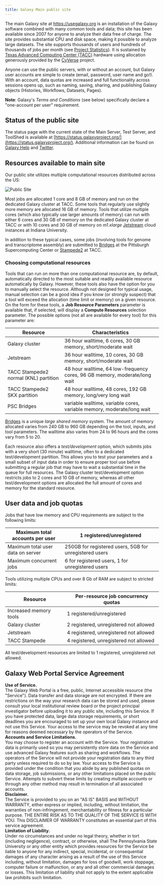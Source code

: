 ```yaml
---
title: Galaxy Main public site
---
```

The main Galaxy site at https://usegalaxy.org is an installation of the Galaxy software combined with many common tools and data; this site has been available since 2007 for anyone to analyze their data free of charge. The site provides substantial CPU and disk space, making it possible to analyze large datasets. The site supports thousands of users and hundreds of thousands of jobs per month (see [Project Statistics](/galaxy-project/statistics/)). It is sustained by [Texas Advanced Computing Center (TACC)](https://www.tacc.utexas.edu/) hardware using allocation generously provided by the [CyVerse](https://www.cyverse.org/) project.  

Anyone can use the public servers, with or without an account, but Galaxy user accounts are simple to create (email, password, user name and go!). With an account, data quotas are increased and full functionality across sessions opens up, such as naming, saving, sharing, and publishing Galaxy objects (Histories, Workflows, Datasets, Pages).

<div class="alert alert-warning trim-p" role="alert">

**Note**: Galaxy's *Terms and Conditions* (see below) specifically declare a "one-account per user" requirement.

</div>

## Status of the public site

The status page with the current state of the Main Server, Test Server, and ToolShed is available at [https://status.galaxyproject.org/](https://status.galaxyproject.org/). Additional information can be found on [Galaxy Help](https://help.galaxyproject.org/) and [Twitter](/galaxy-on-twitter/).

## Resources available to main site

Our public site utilizes multiple computational resources distributed across the US:

![Public Site](./gxy_map.png)

Most jobs are allocated 1 core and 8 GB of memory and run on the dedicated Galaxy cluster at TACC. Some tools that regularly use slightly more memory are allocated 16 GB of memory. Tools that utilize multiple cores (which also typically use larger amounts of memory) can run with either 6 cores and 30 GB of memory on the dedicated Galaxy cluster at TACC or with 10 cores and 30 GB of memory on *m1.xlarge* [Jetstream](https://jetstream-cloud.org/) cloud instances at Indiana University.

In addition to these typical cases, some jobs (involving tools for genome and transcriptome assembly) are submitted to [Bridges](https://www.psc.edu/index.php/resources/computing/bridges) at the Pittsburgh Supercomputing Center or [Stampede2](https://portal.tacc.utexas.edu/user-guides/stampede2) at TACC.

### Choosing computational resources

Tools that can run on more than one computational resource are, by default, automatically directed to the most suitable and readily available resource automatically by Galaxy. However, these tools also have the option for you to manually select the resource. Although not designed for typical usage, manual selection can be a good idea if you know (or strongly suspect) that a tool will exceed the allocation (time limit or memory) on a given resource. On the form for these tools, a **Job Resource Parameters** parameter is available that, if selected, will display a **Compute Resources** selection parameter. The possible options (not all are available for every tool) for this parameter are:

| Resource                                    | Characteristics                                                            |
|---------------------------------------------|----------------------------------------------------------------------------|
| Galaxy cluster                              | 36 hour walltime, 6 cores, 30 GB memory, short/moderate wait               |
| Jetstream                                   | 36 hour walltime, 10 cores, 30 GB memory, short/moderate wait              |
| TACC Stampede2 normal (KNL) partition       | 48 hour walltime, 64 low-frequency cores, 96 GB memory, moderate/long wait |
| TACC Stampede2 SKX partition                | 48 hour walltime, 48 cores, 192 GB memory, long/very long wait             |
| PSC Bridges                                 | variable walltime, variable cores, variable memory, moderate/long wait     |

[Bridges](https://www.psc.edu/index.php/resources/computing/bridges) is a unique *large shared memory* system. The amount of memory allocated varies from 240 GB to 960 GB depending on the tool, inputs, and tool parameters. The walltime also varies from 24 to 96 hours and the cores vary from 5 to 20.

Each resource also offers a *test/development* option, which submits jobs with a very short (30 minute) walltime, often to a dedicated test/development partition. This allows you to test your parameters and a small subset of input data in order to ensure proper tool use before submitting a regular job that may have to wait a substantial time in the queue for full resources. The Galaxy cluster test/development option restricts jobs to 2 cores and 10 GB of memory, whereas all other test/development options are allocated the full amount of cores and memory for the standard resource.

## User data and job quotas

Jobs that have low memory and CPU requirements are subject to the following limits:

| Maximum total accounts per user   | 1 registered/unregistered                              |
|-----------------------------------|--------------------------------------------------------|
| Maximum total user data on server | 250GB for registered users, 5GB for unregistered users |
| Maximum concurrent jobs           | 6 for registered users, 1 for unregistered users       |

Tools utilizing multiple CPUs and over 8 Gb of RAM are subject to stricted limits:

| Resource                        | Per-resource job concurrency quotas    |
|---------------------------------|----------------------------------------|
| Increased memory tools          | 1 registered/unregistered              |
| Galaxy cluster                  | 2 registered, unregistered not allowed |
| Jetstream                       | 4 registered, unregistered not allowed |
| TACC Stampede                   | 4 registered, unregistered not allowed |

All test/development resources are limited to 1 registered, unregistered not allowed.

## Galaxy Web Portal Service Agreement

<div class="well well-lg">

**Use of Service.**
<br>
The Galaxy Web Portal is a free, public, Internet accessible resource (the "Service"). Data transfer and data storage are not encrypted. If there are restrictions on the way your research data can be stored and used, please consult your local institutional review board or the project principal investigator before uploading it to any public site, including this Service. If you have protected data, large data storage requirements, or short deadlines you are encouraged to set up your own local Galaxy instance and not use this Service. Your access to the service may be revoked at any time for reasons deemed necessary by the operators of the Service.
<br>
**Accounts and Service Limitations.**
<br>
You may choose to register an account with the Service. Your registration data is primarily used so you may persistently store data on the Service and use advanced Galaxy features such as sharing and workflows. The operators of the Service will not provide your registration data to any third party unless required to do so by law. Your access to the Service is provided under the condition that you abide by any published quotas on data storage, job submissions, or any other limitations placed on the public Service. Attempts to subvert these limits by creating multiple accounts or through any other method may result in termination of all associated accounts.
<br>
**Disclaimer.**
<br>
The Service is provided to you on an "AS IS" BASIS and WITHOUT WARRANTY, either express or implied, including, without limitation, the warranties of non-infringement, merchantability or fitness for a particular purpose. THE ENTIRE RISK AS TO THE QUALITY OF THE SERVICE IS WITH YOU. This DISCLAIMER OF WARRANTY constitutes an essential part of this service agreement.
<br>
**Limitation of Liability.**
<br>
Under no circumstances and under no legal theory, whether in tort (including negligence), contract, or otherwise, shall The Pennsylvania State University or any other entity which provides resources for the Service be liable to anyone for any indirect, special, incidental, or consequential damages of any character arising as a result of the use of this Service including, without limitation, damages for loss of goodwill, work stoppage, computer failure or malfunction, or any and all other commercial damages or losses. This limitation of liability shall not apply to the extent applicable law prohibits such limitation.

</div>
